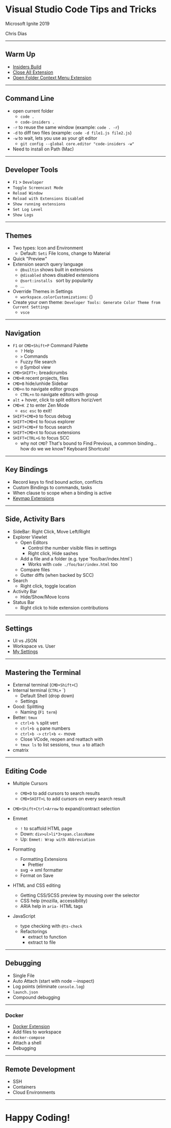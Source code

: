
# Visual Studio Code Tips and Tricks

Microsoft Ignite 2019

Chris Dias

---
## Warm Up
  * [Insiders Build](https://code.visualstudio.com/insiders/)
  * [Close All Extension](https://marketplace.visualstudio.com/items?itemName=benjpas.close-all) 
  * [Open Folder Context Menu Extension](https://marketplace.visualstudio.com/items?itemName=chrisdias.vscode-opennewinstance)

---
## Command Line
  * open current folder
    * `code .`
    * `code-insiders .`
  * `-r` to reuse the same window (example: `code . -r`)
  * `-d` to diff two files (example: `code -d file1.js file2.js`)
  * `-w` to wait, lets you use as your git editor
    * `git config --global core.editor "code-insiders -w"`
  * Need to install on Path (Mac)

---
## Developer Tools
  * `F1` > `Developer`
  * `Toggle Screencast Mode`
  * `Reload Window`
  * `Reload with Extensions Disabled`
  * `Show running extensions`
  * `Set Log Level`
  * `Show Logs`

---
## Themes
  * Two types: Icon and Environment
    * Default: `Seti` File Icons, change to Material
  * Quick "Preview"
  * Extension search query language
    * `@builtin` shows built in extensions
    * `@disabled`  shows disabled extensions
    * `@sort:installs ` sort by popularity
    * ...
  * Override Themes in Settings
    * `workspace.colorCustomizations`: {}
  * Create your own theme: `Developer Tools: Generate Color Theme from Current Settings`
    * `vsce`

---
## Navigation
  * `F1` or `CMD+Shift+P` Command Palette
    * `?` Help
    * `>` Commands
    * Fuzzy file search
    * `@` Symbol view
  * `CMD+SHIFT+;` breadcrumbs 
  * `CMD+R` recent projects, files
  * `CMD+B` hide/unhide Sidebar
  * `CMD+n` to navigate editor groups
    * `CTRL+n` to navigate editors with group
  * `alt` + hover, click to split editors horiz/vert
  * `CMD+K Z` to enter Zen Mode
    * `esc esc` to exit!
  * `SHIFT+CMD+D` to focus debug
  * `SHIFT+CMD+E` to focus explorer
  * `SHIFT+CMD+F` to focus search
  * `SHIFT+CMD+X` to focus extensions
  * `SHIFT+CTRL+G` to focus SCC
    * why not `CMD`? That's bound to Find Previous, a common binding... how do we we know?  Keyboard Shortcuts!

---
## Key Bindings
  * Record keys to find bound action, conflicts
  * Custom Bindings to commands, tasks
  * When clause to scope when a binding is active
  * [Keymap Extensions](https://marketplace.visualstudio.com/search?target=VSCode&category=Keymaps&sortBy=Installs)

---
## Side, Activity Bars
  * SideBar: Right Click, Move Left/Right
  * Explorer Viewlet
    * Open Editors
      * Control the number visible files in settings
      * Right click, Hide sashes
    * Add a file and a folder (e.g. type 'foo/bar/index.html`)
      * Works with `code ./foo/bar/index.html` too
    * Compare files
    * Gutter diffs (when backed by SCC)
  * Search
    * Right click, toggle location
  * Activity Bar
    * Hide/Show/Move Icons
  * Status Bar
    * Right click to hide extension contributions

---
## Settings
  * UI vs JSON
  * Workspace vs. User
  * [My Settings](https://gist.github.com/chrisdias/4fbc535ce1ab5387f6623e25df62de19)

---
## Mastering the Terminal
* External terminal (`CMD+Shift+C`)
* Internal terminal (`CTRL+` `)
  * Default Shell (drop down)
  * Settings
* Good: Splitting 
  * Naming (`F1 term`)
* Better: `tmux`
  * `ctrl+b %` split vert
  * `ctrl+b q` pane numbers
  * `ctrl+b ->` `ctrl+b <-` move
  * Close VCode, reopen and reattach with 
  * `tmux ls` to list sessions, `tmux a` to attach
* cmatrix

---

## Editing Code
  * Multiple Cursors
    * `CMD+D` to add cursors to search results
    * `CMD+SHIFT+L` to add cursors on every search result
  
  * `CMD+Shift+Ctrl+Arrow` to expand/contract selection

  * Emmet
    * `!` to scaffold HTML page
    * Down: `div>ul>li*3>span.className`
    * Up: `Emmet: Wrap with Abbreviation`

  * Formatting
    * Formatting Extensions
      * Prettier 
    * svg -> xml formatter
    * Format on Save
  
  * HTML and CSS editing
    * Getting CSS/SCSS preview by mousing over the selector
    * CSS help (mozilla, accessibility)
    * ARIA help in `aria-` HTML tags
  
  * JavaScript
    * type checking with `@ts-check`
    * Refactorings
      * extract to function
      * extract to file

---
## Debugging
  * Single File 
  * Auto Attach (start with node --inspect)
  * Log points (eliminate `console.log`)
  * `launch.json`
  * Compound debugging

---
### Docker
  * [Docker Extension](https://marketplace.visualstudio.com/items?itemName=ms-azuretools.vscode-docker)
  * Add files to workspace
  * `docker-compose`
  * Attach a shell
  * Debugging

---
## Remote Development
  * SSH
  * Containers
  * Cloud Environments

---
# Happy Coding!



